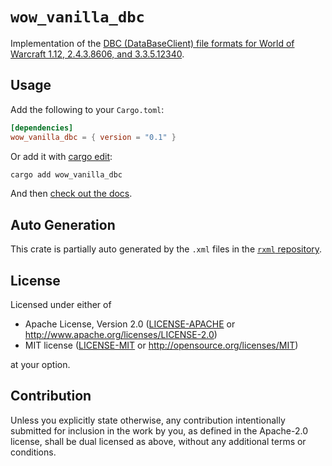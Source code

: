 # `wow_vanilla_dbc`

Implementation of the [DBC (DataBaseClient) file formats for World of Warcraft 1.12, 2.4.3.8606, and 3.3.5.12340](https://wowdev.wiki/DBC).

## Usage

Add the following to your `Cargo.toml`:

```toml
[dependencies]
wow_vanilla_dbc = { version = "0.1" }
```

Or add it with [cargo edit](https://github.com/killercup/cargo-edit):
```bash
cargo add wow_vanilla_dbc
```

And then [check out the docs](https://docs.rs/wow_vanilla_dbc/latest/).

## Auto Generation

This crate is partially auto generated by the `.xml` files in the [`rxml` repository](https://github.com/gtker/wow_vanilla_dbc/).

## License

Licensed under either of

 * Apache License, Version 2.0
   ([LICENSE-APACHE](https://github.com/gtker/wow_messages/blob/main/wow_login_messages/LICENSE-APACHE) or <http://www.apache.org/licenses/LICENSE-2.0>)
 * MIT license
   ([LICENSE-MIT](https://github.com/gtker/wow_messages/blob/main/wow_login_messages/LICENSE-MIT) or <http://opensource.org/licenses/MIT>)

at your option.

## Contribution

Unless you explicitly state otherwise, any contribution intentionally submitted
for inclusion in the work by you, as defined in the Apache-2.0 license, shall be
dual licensed as above, without any additional terms or conditions.
